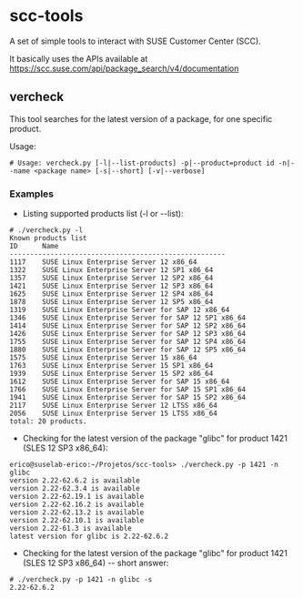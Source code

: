 # scc-tools

A set of simple tools to interact with SUSE Customer Center (SCC).

It basically uses the APIs available at https://scc.suse.com/api/package_search/v4/documentation

## vercheck

This tool searches for the latest version of a package, for one specific product.

Usage: 
```
# Usage: vercheck.py [-l|--list-products] -p|--product=product id -n|--name <package name> [-s|--short] [-v|--verbose]
```

### Examples


* Listing supported products list (-l or --list):

```
# ./vercheck.py -l
Known products list
ID      Name
-----------------------------------------------------
1117    SUSE Linux Enterprise Server 12 x86_64
1322    SUSE Linux Enterprise Server 12 SP1 x86_64
1357    SUSE Linux Enterprise Server 12 SP2 x86_64
1421    SUSE Linux Enterprise Server 12 SP3 x86_64
1625    SUSE Linux Enterprise Server 12 SP4 x86_64
1878    SUSE Linux Enterprise Server 12 SP5 x86_64
1319    SUSE Linux Enterprise Server for SAP 12 x86_64
1346    SUSE Linux Enterprise Server for SAP 12 SP1 x86_64
1414    SUSE Linux Enterprise Server for SAP 12 SP2 x86_64
1426    SUSE Linux Enterprise Server for SAP 12 SP3 x86_64
1755    SUSE Linux Enterprise Server for SAP 12 SP4 x86_64
1880    SUSE Linux Enterprise Server for SAP 12 SP5 x86_64
1575    SUSE Linux Enterprise Server 15 x86_64
1763    SUSE Linux Enterprise Server 15 SP1 x86_64
1939    SUSE Linux Enterprise Server 15 SP2 x86_64
1612    SUSE Linux Enterprise Server for SAP 15 x86_64
1766    SUSE Linux Enterprise Server for SAP 15 SP1 x86_64
1941    SUSE Linux Enterprise Server for SAP 15 SP2 x86_64
2117    SUSE Linux Enterprise Server 12 LTSS x86_64
2056    SUSE Linux Enterprise Server 15 LTSS x86_64
total: 20 products.
``` 

*  Checking for the latest version of the package "glibc" for product 1421 (SLES 12 SP3 x86_64):

```
erico@suselab-erico:~/Projetos/scc-tools> ./vercheck.py -p 1421 -n glibc
version 2.22-62.6.2 is available
version 2.22-62.3.4 is available
version 2.22-62.19.1 is available
version 2.22-62.16.2 is available
version 2.22-62.13.2 is available
version 2.22-62.10.1 is available
version 2.22-61.3 is available
latest version for glibc is 2.22-62.6.2
```

* Checking for the latest version of the package "glibc" for product 1421 (SLES 12 SP3 x86_64) -- short answer:
```
# ./vercheck.py -p 1421 -n glibc -s
2.22-62.6.2
```
